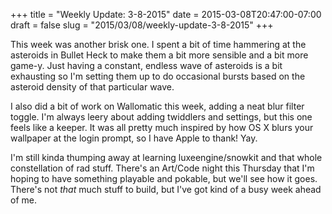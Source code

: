 +++
title = "Weekly Update: 3-8-2015"
date = 2015-03-08T20:47:00-07:00
draft = false
slug = "2015/03/08/weekly-update-3-8-2015"
+++

This week was another brisk one.  I spent a bit of time hammering at the asteroids in Bullet Heck to make them a bit more sensible and a bit more game-y.  Just having a constant, endless wave of asteroids is a bit exhausting so I'm setting them up to do occasional bursts based on the asteroid density of that particular wave.

I also did a bit of work on Wallomatic this week, adding a neat blur filter toggle.  I'm always leery about adding twiddlers and settings, but this one feels like a keeper.  It was all pretty much inspired by how OS X blurs your wallpaper at the login prompt, so I have Apple to thank!  Yay.

I'm still kinda thumping away at learning luxeengine/snowkit and that whole constellation of rad stuff.  There's an Art/Code night this Thursday that I'm hoping to have something playable and pokable, but we'll see how it goes.  There's not *that* much stuff to build, but I've got kind of a busy week ahead of me.